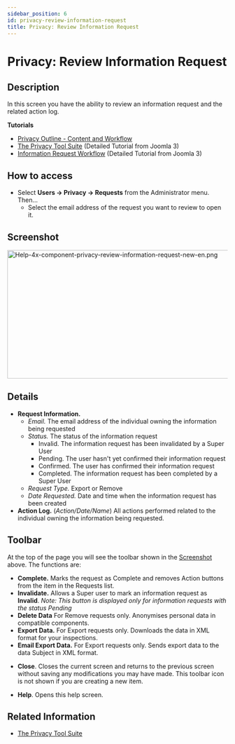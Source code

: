 ```yaml
---
sidebar_position: 6
id: privacy-review-information-request
title: Privacy: Review Information Request
---
```

# Privacy: Review Information Request
## Description

In this screen you have the ability to review an information request and
the related action log.

**Tutorials**

- [Privacy Outline - Content and
  Workflow](https://docs.joomla.org/Help4.x:Components_Privacy_Outline/en "Help4.x:Components Privacy Outline/en")
- [The Privacy Tool
  Suite](https://docs.joomla.org/J3.x:Privacy/en "J3.x:Privacy/en")
  (Detailed Tutorial from Joomla 3)
- [Information Request
  Workflow](https://docs.joomla.org/J3.x:Information_Request_Workflow_in_Privacy_Component/en "J3.x:Information Request Workflow in Privacy Component/en")
  (Detailed Tutorial from Joomla 3)

## How to access

- Select **Users **→** Privacy **→** Requests** from the Administrator
  menu. Then...
  - Select the email address of the request you want to review to open
    it.

## Screenshot

<img
src="https://docs.joomla.org/images/e/ea/Help-4x-component-privacy-review-information-request-new-en.png"
decoding="async" data-file-width="800" data-file-height="293"
width="800" height="293"
alt="Help-4x-component-privacy-review-information-request-new-en.png" />

## Details

- **Request Information.**
  - *Email.* The email address of the individual owning the information
    being requested
  - *Status.* The status of the information request
    - Invalid. The information request has been invalidated by a Super
      User
    - Pending. The user hasn't yet confirmed their information request
    - Confirmed. The user has confirmed their information request
    - Completed. The information request has been completed by a Super
      User
  - *Request Type.* Export or Remove
  - *Date Requested.* Date and time when the information request has
    been created
- **Action Log.** (*Action/Date/Name*) All actions performed related to
  the individual owning the information being requested.

## Toolbar

At the top of the page you will see the toolbar shown in the
[Screenshot](#Screenshot) above. The functions are:

- **Complete.** Marks the request as Complete and removes Action buttons
  from the item in the Requests list.
- **Invalidate.** Allows a Super user to mark an information request as
  **Invalid**. *Note: This button is displayed only for information
  requests with the status Pending*
- **Delete Data** For Remove requests only. Anonymises personal data in
  compatible components.
- **Export Data.** For Export requests only. Downloads the data in XML
  format for your inspections.
- **Email Export Data.** For Export requests only. Sends export data to
  the data Subject in XML format.

<!-- -->

- **Close**. Closes the current screen and returns to the previous
  screen without saving any modifications you may have made. This
  toolbar icon is not shown if you are creating a new item.

<!-- -->

- **Help**. Opens this help screen.

## Related Information

- [The Privacy Tool
  Suite](https://docs.joomla.org/J3.x:Privacy/en "J3.x:Privacy/en")
